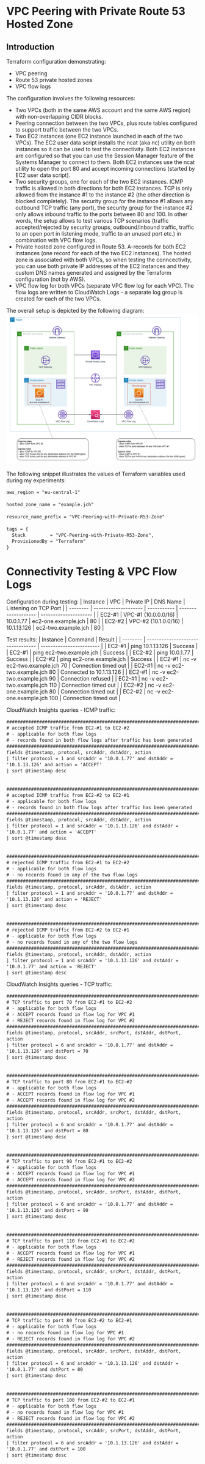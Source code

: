 # VPC Peering with Private Route 53 Hosted Zone

## Introduction
Terraform configuration demonstrating:
* VPC peering
* Route 53 private hosted zones
* VPC flow logs

The configuration involves the following resources:
* Two VPCs (both in the same AWS account and the same AWS region) with non-overlapping CIDR blocks.
* Peering connection between the two VPCs, plus route tables configured to support traffic between the two VPCs.
* Two EC2 instances (one EC2 instance launched in each of the two VPCs). The EC2 user data script installs the ncat (aka nc) utility on both instances so it can be used to test the connectivity. Both EC2 instances are configured so that you can use the Session Manager feature of the Systems Manager to connect to them. Both EC2 instances use the ncat utility to open the port 80 and accept incoming connections (started by EC2 user data script).
* Two security groups, one for each of the two EC2 instances. ICMP traffic is allowed in both directions for both EC2 instances. TCP is only allowed from the instance #1 to the instance #2 (the other direction is blocked completely). The security group for the instance #1 allows any outbound TCP traffic (any port), the security group for the instance #2 only allows inbound traffic to the ports between 80 and 100. In other words, the setup allows to test various TCP scenarios (traffic accepted/rejected by security groups, outbound/inbound traffic, traffic to an open port in listening mode, traffic to an unused port etc.) in combination with VPC flow logs.
* Private hosted zone configured in Route 53. A-records for both EC2 instances (one record for each of the two EC2 instances). The hosted zone is associated with both VPCs, so when testing the conncectivity, you can use both private IP addresses of the EC2 instances and they custom DNS names generated and assigned by the Terraform configuration (not by AWS).
* VPC flow log for both VPCs (separate VPC flow log for each VPC). The flow logs are written to CloudWatch Logs - a separate log group is created for each of the two VPCs.

The overall setup is depicted by the following diagram:
![application-diagram](./diagram.png)

The following snippet illustrates the values of Terraform variables used during my experiments:
```hcl
aws_region = "eu-central-1"

hosted_zone_name = "example.jch"

resource_name_prefix = "VPC-Peering-with-Private-R53-Zone"

tags = {
  Stack         = "VPC-Peering-with-Private-R53-Zone",
  ProvisionedBy = "Terraform"
}
```

# Connectivity Testing & VPC Flow Logs

Configuration during testing:
| Instance | VPC                  | Private IP  | DNS Name            | Listening on TCP Port |
| -------- | -------------------- | ----------- | ------------------- | --------------------- |
| EC2-#1   | VPC-#1 (10.0.0.0/16) | 10.0.1.77   | ec2-one.example.jch | 80                    |
| EC2-#2   | VPC-#2 (10.1.0.0/16) | 10.1.13.126 | ec2-two.example.jch | 80                    |


Test results:
| Instance | Command                           | Result                   |
| -------- | --------------------------------- | ------------------------ |
| EC2-#1   | ping 10.1.13.126                  | Success                  |
| EC2-#1   | ping ec2-two.example.jch          | Success                  |
| EC2-#2   | ping 10.0.1.77                    | Success                  |
| EC2-#2   | ping ec2-one.example.jch          | Success                  |
| EC2-#1   | nc -v ec2-two.example.jch 70      | Connection timed out     |
| EC2-#1   | nc -v ec2-two.example.jch 80      | Connected to 10.1.13.126 |
| EC2-#1   | nc -v ec2-two.example.jch 90      | Connection refused       |
| EC2-#1   | nc -v ec2-two.example.jch 110     | Connection timed out     |
| EC2-#2   | nc -v ec2-one.example.jch 80      | Connection timed out     |
| EC2-#2   | nc -v ec2-one.example.jch 100     | Connection timed out     |


CloudWatch Insights queries - ICMP traffic:
```
####################################################################################
# accepted ICMP traffic from EC2-#1 to EC2-#2
# - applicable for both flow logs
# - records found in both flow logs after traffic has been generated
####################################################################################
fields @timestamp, protocol, srcAddr, dstAddr, action
| filter protocol = 1 and srcAddr = '10.0.1.77' and dstAddr = '10.1.13.126' and action = 'ACCEPT'
| sort @timestamp desc


####################################################################################
# accepted ICMP traffic from EC2-#2 to EC2-#1
# - applicable for both flow logs
# - records found in both flow logs after traffic has been generated
####################################################################################
fields @timestamp, protocol, srcAddr, dstAddr, action
| filter protocol = 1 and srcAddr = '10.1.13.126' and dstAddr = '10.0.1.77' and action = 'ACCEPT'
| sort @timestamp desc


####################################################################################
# rejected ICMP traffic from EC2-#1 to EC2-#2
# - applicable for both flow logs
# - no records found in any of the two flow logs
####################################################################################
fields @timestamp, protocol, srcAddr, dstAddr, action
| filter protocol = 1 and srcAddr = '10.0.1.77' and dstAddr = '10.1.13.126' and action = 'REJECT'
| sort @timestamp desc


####################################################################################
# rejected ICMP traffic from EC2-#2 to EC2-#1
# - applicable for both flow logs
# - no records found in any of the two flow logs
####################################################################################
fields @timestamp, protocol, srcAddr, dstAddr, action
| filter protocol = 1 and srcAddr = '10.1.13.126' and dstAddr = '10.0.1.77' and action = 'REJECT'
| sort @timestamp desc
```


CloudWatch Insights queries - TCP traffic:
```
####################################################################################
# TCP traffic to port 70 from EC2-#1 to EC2-#2
# - applicable for both flow logs
# - ACCEPT records found in flow log for VPC #1
# - REJECT records found in flow log for VPC #2
####################################################################################
fields @timestamp, protocol, srcAddr, srcPort, dstAddr, dstPort, action
| filter protocol = 6 and srcAddr = '10.0.1.77' and dstAddr = '10.1.13.126' and dstPort = 70
| sort @timestamp desc


####################################################################################
# TCP traffic to port 80 from EC2-#1 to EC2-#2
# - applicable for both flow logs
# - ACCEPT records found in flow log for VPC #1
# - ACCEPT records found in flow log for VPC #2
####################################################################################
fields @timestamp, protocol, srcAddr, srcPort, dstAddr, dstPort, action
| filter protocol = 6 and srcAddr = '10.0.1.77' and dstAddr = '10.1.13.126' and dstPort = 80
| sort @timestamp desc


####################################################################################
# TCP traffic to port 90 from EC2-#1 to EC2-#2
# - applicable for both flow logs
# - ACCEPT records found in flow log for VPC #1
# - ACCEPT records found in flow log for VPC #2
####################################################################################
fields @timestamp, protocol, srcAddr, srcPort, dstAddr, dstPort, action
| filter protocol = 6 and srcAddr = '10.0.1.77' and dstAddr = '10.1.13.126' and dstPort = 90
| sort @timestamp desc


####################################################################################
# TCP traffic to port 110 from EC2-#1 to EC2-#2
# - applicable for both flow logs
# - ACCEPT records found in flow log for VPC #1
# - REJECT records found in flow log for VPC #2
####################################################################################
fields @timestamp, protocol, srcAddr, srcPort, dstAddr, dstPort, action
| filter protocol = 6 and srcAddr = '10.0.1.77' and dstAddr = '10.1.13.126' and dstPort = 110
| sort @timestamp desc


####################################################################################
# TCP traffic to port 80 from EC2-#2 to EC2-#1
# - applicable for both flow logs
# - no records found in flow log for VPC #1
# - REJECT records found in flow log for VPC #2
####################################################################################
fields @timestamp, protocol, srcAddr, srcPort, dstAddr, dstPort, action
| filter protocol = 6 and srcAddr = '10.1.13.126' and dstAddr = '10.0.1.77' and dstPort = 80
| sort @timestamp desc


####################################################################################
# TCP traffic to port 100 from EC2-#2 to EC2-#1
# - applicable for both flow logs
# - no records found in flow log for VPC #1
# - REJECT records found in flow log for VPC #2
####################################################################################
fields @timestamp, protocol, srcAddr, srcPort, dstAddr, dstPort, action
| filter protocol = 6 and srcAddr = '10.1.13.126' and dstAddr = '10.0.1.77' and dstPort = 100
| sort @timestamp desc
```
